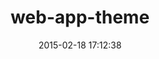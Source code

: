 ---
layout: post
title:  "web-app-theme"
repo:   "pilu/web-app-theme"
date:   2015-02-18 17:12:38
gemurl: http://github.com/pilu/web-app-theme
---